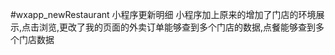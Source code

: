 #wxapp_newRestaurant
小程序更新明细 小程序加上原来的增加了门店的环境展示,点击浏览,更改了我的页面的外卖订单能够查到多个门店的数据,点餐能够查到多个门店数据
<image src=""></image>
<image src=""></image>
<image src=""></image>
<image src=""></image>
<image src=""></image>
<image src=""></image>
<image src=""></image>
<image src=""></image>
<image src=""></image>
<image src=""></image>
<image src=""></image>
<image src=""></image>
